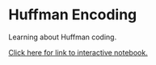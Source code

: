 # Huffman Encoding
Learning about Huffman coding.

[Click here for link to interactive notebook.](https://mybinder.org/v2/gh/Theta291/encoding/7c3e9e7314c793d05004d24a2e31926130723f4e?urlpath=lab%2Ftree%2Fhuffman-coding.ipynb)
